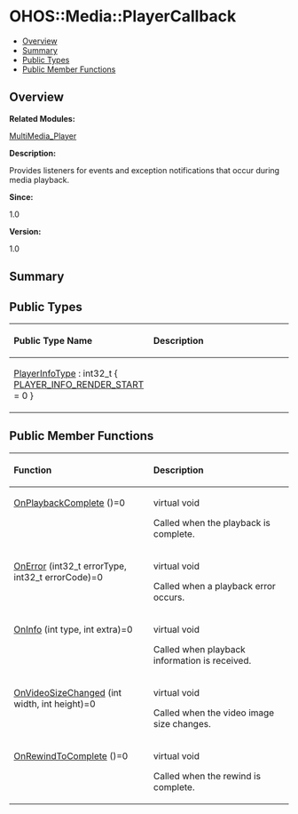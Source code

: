 # OHOS::Media::PlayerCallback<a name="EN-US_TOPIC_0000001055678104"></a>

-   [Overview](#section512944021165632)
-   [Summary](#section1995365483165632)
-   [Public Types](#pub-types)
-   [Public Member Functions](#pub-methods)

## **Overview**<a name="section512944021165632"></a>

**Related Modules:**

[MultiMedia\_Player](multimedia_player.md)

**Description:**

Provides listeners for events and exception notifications that occur during media playback. 

**Since:**

1.0

**Version:**

1.0

## **Summary**<a name="section1995365483165632"></a>

## Public Types<a name="pub-types"></a>

<a name="table1505319643165632"></a>
<table><thead align="left"><tr id="row525455356165632"><th class="cellrowborder" valign="top" width="50%" id="mcps1.1.3.1.1"><p id="p985841413165632"><a name="p985841413165632"></a><a name="p985841413165632"></a>Public Type Name</p>
</th>
<th class="cellrowborder" valign="top" width="50%" id="mcps1.1.3.1.2"><p id="p1558352995165632"><a name="p1558352995165632"></a><a name="p1558352995165632"></a>Description</p>
</th>
</tr>
</thead>
<tbody><tr id="row451537470165632"><td class="cellrowborder" valign="top" width="50%" headers="mcps1.1.3.1.1 "><p id="p416157927165632"><a name="p416157927165632"></a><a name="p416157927165632"></a><a href="multimedia_player.md#ga7dac9dac65cbbea7e411adcf2c314ac5">PlayerInfoType</a> : int32_t { <a href="multimedia_player.md#gga7dac9dac65cbbea7e411adcf2c314ac5ab5ccacbb568a9b3ce5fedc0ced4e683d">PLAYER_INFO_RENDER_START</a> = 0 }</p>
</td>
<td class="cellrowborder" valign="top" width="50%" headers="mcps1.1.3.1.2 ">&nbsp;</td>
</tr>
</tbody>
</table>

## Public Member Functions<a name="pub-methods"></a>

<a name="table530012214165632"></a>
<table><thead align="left"><tr id="row981656416165632"><th class="cellrowborder" valign="top" width="50%" id="mcps1.1.3.1.1"><p id="p174152670165632"><a name="p174152670165632"></a><a name="p174152670165632"></a>Function</p>
</th>
<th class="cellrowborder" valign="top" width="50%" id="mcps1.1.3.1.2"><p id="p1467530991165632"><a name="p1467530991165632"></a><a name="p1467530991165632"></a>Description</p>
</th>
</tr>
</thead>
<tbody><tr id="row1506416429165632"><td class="cellrowborder" valign="top" width="50%" headers="mcps1.1.3.1.1 "><p id="p569966650165632"><a name="p569966650165632"></a><a name="p569966650165632"></a><a href="multimedia_player.md#ga3b56f618340bf9a5590e6142b2311302">OnPlaybackComplete</a> ()=0</p>
</td>
<td class="cellrowborder" valign="top" width="50%" headers="mcps1.1.3.1.2 "><p id="p703420046165632"><a name="p703420046165632"></a><a name="p703420046165632"></a>virtual void </p>
<p id="p647221730165632"><a name="p647221730165632"></a><a name="p647221730165632"></a>Called when the playback is complete. </p>
</td>
</tr>
<tr id="row11976605165632"><td class="cellrowborder" valign="top" width="50%" headers="mcps1.1.3.1.1 "><p id="p1439409359165632"><a name="p1439409359165632"></a><a name="p1439409359165632"></a><a href="multimedia_player.md#ga3d0fdad57045f5e049b56de031d3e0fb">OnError</a> (int32_t errorType, int32_t errorCode)=0</p>
</td>
<td class="cellrowborder" valign="top" width="50%" headers="mcps1.1.3.1.2 "><p id="p796044607165632"><a name="p796044607165632"></a><a name="p796044607165632"></a>virtual void </p>
<p id="p1689125927165632"><a name="p1689125927165632"></a><a name="p1689125927165632"></a>Called when a playback error occurs. </p>
</td>
</tr>
<tr id="row223596278165632"><td class="cellrowborder" valign="top" width="50%" headers="mcps1.1.3.1.1 "><p id="p1659921409165632"><a name="p1659921409165632"></a><a name="p1659921409165632"></a><a href="multimedia_player.md#gad2d3466c8a17ee4d622b87fa6a31b2bb">OnInfo</a> (int type, int extra)=0</p>
</td>
<td class="cellrowborder" valign="top" width="50%" headers="mcps1.1.3.1.2 "><p id="p1260821476165632"><a name="p1260821476165632"></a><a name="p1260821476165632"></a>virtual void </p>
<p id="p220116206165632"><a name="p220116206165632"></a><a name="p220116206165632"></a>Called when playback information is received. </p>
</td>
</tr>
<tr id="row567291723165632"><td class="cellrowborder" valign="top" width="50%" headers="mcps1.1.3.1.1 "><p id="p2062781795165632"><a name="p2062781795165632"></a><a name="p2062781795165632"></a><a href="multimedia_player.md#gac5b641f93621d90e616d18adaa016e8a">OnVideoSizeChanged</a> (int width, int height)=0</p>
</td>
<td class="cellrowborder" valign="top" width="50%" headers="mcps1.1.3.1.2 "><p id="p546341855165632"><a name="p546341855165632"></a><a name="p546341855165632"></a>virtual void </p>
<p id="p150778245165632"><a name="p150778245165632"></a><a name="p150778245165632"></a>Called when the video image size changes. </p>
</td>
</tr>
<tr id="row2104650165632"><td class="cellrowborder" valign="top" width="50%" headers="mcps1.1.3.1.1 "><p id="p576088170165632"><a name="p576088170165632"></a><a name="p576088170165632"></a><a href="multimedia_player.md#ga765c499e47dfaad5e557197e964eaca3">OnRewindToComplete</a> ()=0</p>
</td>
<td class="cellrowborder" valign="top" width="50%" headers="mcps1.1.3.1.2 "><p id="p1659488586165632"><a name="p1659488586165632"></a><a name="p1659488586165632"></a>virtual void </p>
<p id="p372239032165632"><a name="p372239032165632"></a><a name="p372239032165632"></a>Called when the rewind is complete. </p>
</td>
</tr>
</tbody>
</table>

